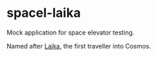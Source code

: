 # spacel-laika
Mock application for space elevator testing.

Named after [Laika](https://en.wikipedia.org/wiki/Laika), the first traveller into Cosmos.